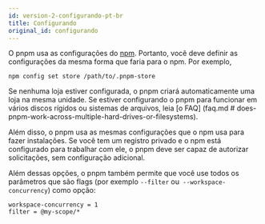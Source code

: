 ```yaml
---
id: version-2-configurando-pt-br
title: Configurando
original_id: configurando
---
```


O pnpm usa as configurações do [npm](https://docs.npmjs.com/misc/config). Portanto, você deve definir as configurações da mesma forma que faria para o npm. Por exemplo,

```
npm config set store /path/to/.pnpm-store
```

Se nenhuma loja estiver configurada, o pnpm criará automaticamente uma loja na mesma unidade.
Se estiver configurando o pnpm para funcionar em vários discos rígidos ou sistemas de arquivos, leia [o FAQ] (faq.md # does-pnpm-work-across-multiple-hard-drives-or-filesystems).

Além disso, o pnpm usa as mesmas configurações que o npm usa para fazer instalações. Se você tem um registro privado e o npm está configurado
para trabalhar com ele, o pnpm deve ser capaz de autorizar solicitações, sem configuração adicional.

Além dessas opções, o pnpm também permite que você use todos os parâmetros que são flags (por exemplo `--filter` ou` --workspace-concurrency`) como opção:
```
workspace-concurrency = 1
filter = @my-scope/*
```